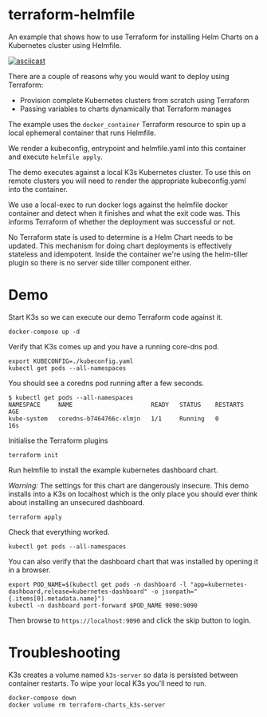 # terraform-helmfile

An example that shows how to use Terraform for installing Helm Charts on a Kubernetes cluster using Helmfile.

[![asciicast](https://asciinema.org/a/7PH3P0wHjyzFlq9KNHLNFViiK.svg)](https://asciinema.org/a/7PH3P0wHjyzFlq9KNHLNFViiK)

There are a couple of reasons why you would want to deploy using Terraform:

* Provision complete Kubernetes clusters from scratch using Terraform
* Passing variables to charts dynamically that Terraform manages

The example uses the `docker_container` Terraform resource to spin up a local ephemeral container that runs Helmfile.

We render a kubeconfig, entrypoint and helmfile.yaml into this container and execute `helmfile apply`.

The demo executes against a local K3s Kubernetes cluster. To use this on remote clusters you will need to render the appropriate kubeconfig.yaml into the container.

We use a local-exec to run docker logs against the helmfile docker container and detect when it finishes and what the exit code was. This informs Terraform of whether the deployment was successful or not.

No Terraform state is used to determine is a Helm Chart needs to be updated. This mechanism for doing chart deployments is effectively stateless and idempotent. Inside the container we're using the helm-tiller plugin so there is no server side tiller component either.

# Demo

Start K3s so we can execute our demo Terraform code against it.

```
docker-compose up -d
```

Verify that K3s comes up and you have a running core-dns pod.

```
export KUBECONFIG=./kubeconfig.yaml
kubectl get pods --all-namespaces 
```

You should see a coredns pod running after a few seconds.

```
$ kubectl get pods --all-namespaces
NAMESPACE     NAME                      READY   STATUS    RESTARTS   AGE
kube-system   coredns-b7464766c-xlmjn   1/1     Running   0          16s
```

Initialise the Terraform plugins

```
terraform init
```

Run helmfile to install the example kubernetes dashboard chart.

*Warning:* The settings for this chart are dangerously insecure. This demo installs into a K3s on localhost which is the only place you should ever think about installing an unsecured dashboard.

```
terraform apply
```

Check that everything worked.

```
kubectl get pods --all-namespaces
```

You can also verify that the dashboard chart that was installed by opening it in a browser.

```
export POD_NAME=$(kubectl get pods -n dashboard -l "app=kubernetes-dashboard,release=kubernetes-dashboard" -o jsonpath="{.items[0].metadata.name}")
kubectl -n dashboard port-forward $POD_NAME 9090:9090
```

Then browse to `https://localhost:9090` and click the skip button to login.

# Troubleshooting

K3s creates a volume named `k3s-server` so data is persisted between container restarts. To wipe your local K3s you'll need to run.

```
docker-compose down
docker volume rm terraform-charts_k3s-server
```
